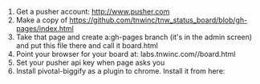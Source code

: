 1. Get a pusher account: http://www.pusher.com
2. Make a copy of https://github.com/tnwinc/tnw_status_board/blob/gh-pages/index.html
3. Take that page and create a:gh-pages branch (it's in the admin screen) and put this file there and call it board.html
4. Point your browser for your board at: labs.tnwinc.com/<YourRepoName>/board.html
5. Set your pusher api key when page asks you
6. Install pivotal-biggify as a plugin to chrome. Install it from here: 